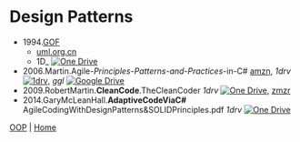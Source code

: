 # Design Patterns

+ 1994.[GOF](https://en.wikipedia.org/wiki/Design_Patterns)
    - [uml.org.cn](http://www.uml.org.cn/c%2B%2B/pdf/DesignPatterns.pdf) 
	- 1D_ [![One Drive](https://img.shields.io/badge/One-Drive-blue.svg)](https://onedrive.live.com/embed?cid=B3A4DB2490C51CCD&resid=B3A4DB2490C51CCD%21204872&authkey=AKfwgSPY2ruy_fE&em=2)
+ 2006.Martin.Agile-_Principles-Patterns-and-Practices_-in-C# 
[amzn](https://www.amazon.com/Software-Development-Principles-Patterns-Practices/dp/0135974445/ref=pd_sim_14_68?_encoding=UTF8&pd_rd_i=0135974445&pd_rd_r=7T6NVGV6TN7BKEPAGYFA&pd_rd_w=6auH8&pd_rd_wg=Fmfw0&psc=1&refRID=7T6NVGV6TN7BKEPAGYFA), 
_1drv_ [![1drv](https://img.shields.io/badge/One-Drive-blue.svg)](https://1drv.ms/b/s!As0cxZAk26SzjMBj27rFtllAXj94MA), 
_ggl_ [![Google Drive](https://img.shields.io/badge/Google-Drive-yellowgreen.svg)](https://drive.google.com/file/d/0B1MnZ9g9oqoGcHZJb1V0SE5MbUk/view)
+ 2009.RobertMartin.**CleanCode**.TheCleanCoder 
_1drv_ [![One Drive](https://img.shields.io/badge/One-Drive-blue.svg)](https://1drv.ms/b/s!As0cxZAk26SzjMBlBlVms2yt1BNEmw),
[zmzr](http://www.zamzar.com/downloadFile.php?uid=5ed5c155d37c9657b52057ef714ecbd8-e8ecc61e6b71891&targetID=2W6cmbYLK6PeQg8I_YVC7YF_Zl9Ha9CEEp&fileID=p1bdlodh7rjcjao1gh719at5hr4.pdf) 
+ 2014.GaryMcLeanHall.**AdaptiveCodeViaC#**
AgileCodingWithDesignPatterns&SOLIDPrinciples.pdf 
_1drv_ [![One Drive](https://img.shields.io/badge/One-Drive-blue.svg)](https://1drv.ms/b/s!As0cxZAk26SzjMBkKTmSTUTNMbHu2g)


[OOP](../OOP.md) | [Home](https://github.com/illegitimis/Tutorial/)
